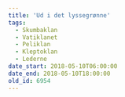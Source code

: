 ```yaml
---
title: 'Ud i det lyssegrønne'
tags:
  - Skumbaklan
  - Vatiklanet
  - Peliklan
  - Kleptoklan
  - Lederne
date_start: 2018-05-10T06:00:00
date_end: 2018-05-10T18:00:00
old_id: 6954
---
```

